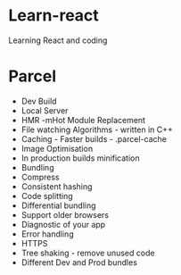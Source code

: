# Learn-react

Learning React and coding

# Parcel

- Dev Build
- Local Server
- HMR -mHot Module Replacement
- File watching Algorithms - written in C++
- Caching - Faster builds - .parcel-cache
- Image Optimisation
- In production builds minification
- Bundling
- Compress
- Consistent hashing
- Code splitting
- Differential bundling
- Support older browsers
- Diagnostic of your app
- Error handling
- HTTPS
- Tree shaking - remove unused code
- Different Dev and Prod bundles

